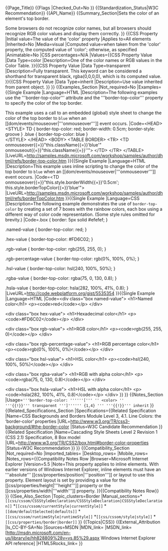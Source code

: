 {{Page_Title}}
{{Flags
|Checked_Out=No
}}
{{Standardization_Status|W3C Recommendation}}
{{API_Name}}
{{Summary_Section|Sets the color of an element's top border. 

Some browsers do not recognize color names, but all browsers should recognize RGB color values and display them correctly.
}}
{{CSS Property
|Initial value=The value of the 'color' property
|Applies to=All elements
|Inherited=No
|Media=visual
|Computed value=when taken from the 'color' property, the computed value of 'color'; otherwise, as specified
|Animatable=No
|CSS percentages=N/A
|Values={{CSS Property Value
|Data Type=color
|Description=One of the color names or RGB values in the Color Table.
}}{{CSS Property Value
|Data Type=transparent
|Description=Fully transparent. This keyword can be considered a shorthand for transparent black, rgba(0,0,0,0), which is its computed value.
}}{{CSS Property Value
|Data Type=inherit
|Description=Use value inherited from parent object.
}}
}}
{{Examples_Section
|Not_required=No
|Examples={{Single Example
|Language=HTML
|Description=The following examples use the '''border-top-color''' attribute and the '''border-top-color''' property to specify the color of the top border.

This example uses a call to an embedded (global) style sheet to change the color of the top border to <code>blue</code> when an [[dom/events/mouseover|'''onmouseover''']] event occurs.
|Code=&lt;HEAD&gt;
&lt;STYLE&gt;
    TD { border-top-color: red;
        border-width: 0.5cm; border-style: groove }
    .blue { border-top-color: blue }  
&lt;/STYLE&gt;
&lt;/HEAD&gt;
&lt;BODY&gt;
&lt;TABLE BORDER&gt;
&lt;TR&gt;
    &lt;TD onmouseover{{=}}"this.className{{=}}'blue'"
        onmouseout{{=}}"this.className{{=}}''"&gt;
    &lt;/TD&gt;
&lt;/TR&gt;
&lt;/TABLE&gt;
|LiveURL=http://samples.msdn.microsoft.com/workshop/samples/author/dhtml/refs/border-top-color.htm
}}{{Single Example
|Language=HTML
|Description=This example uses inline scripting to change the color of the top border to <code>blue</code> when an [[dom/events/mouseover|'''onmouseover''']] event occurs.
|Code=&lt;TD onmouseover{{=}}"this.style.borderWidth{{=}}'0.5cm';
    this.style.borderTopColor{{=}}'blue'"&gt;
|LiveURL=http://samples.msdn.microsoft.com/workshop/samples/author/dhtml/refs/borderTopColor.htm
}}{{Single Example
|Language=CSS
|Description=The following example demonstrates the use of <code>border-top-color</code> by creating a set of 7 boxes with the rainbow colors, each box using a different way of color code representation. (Some style rules omitted for brevity.)
|Code=.box {
  border: 5px solid #efefef;
}

.named-value {
  border-top-color: red;
}

.hex-value {
  border-top-color: #FD6C02;
}

.rgb-value {
  border-top-color: rgb(255, 255, 0);
}

.rgb-percentage-value {
  border-top-color: rgb(0%, 100%, 0%);
}

.hsl-value {
  border-top-color: hsl(240, 100%, 50%);
}

.rgba-value {
  border-top-color: rgba(75, 0, 130, 0.8);
}

.hsla-value {
  border-top-color: hsla(282, 100%, 41%, 0.8);
}
|LiveURL=http://code.webplatform.org/gist/5535354
}}{{Single Example
|Language=HTML
|Code=&lt;div class="box named-value"&gt;
  &lt;h1&gt;Named color&lt;/h1&gt;
  &lt;p&gt;&lt;code&gt;red&lt;/code&gt;&lt;/p&gt;
&lt;/div&gt;

&lt;div class="box hex-value"&gt;
  &lt;h1&gt;Hexadecimal color&lt;/h1&gt;
  &lt;p&gt;&lt;code&gt;#FD6C02&lt;/code&gt;&lt;/p&gt;
&lt;/div&gt;

&lt;div class="box rgb-value"&gt;
  &lt;h1&gt;RGB color&lt;/h1&gt;
  &lt;p&gt;&lt;code&gt;rgb(255, 255, 0)&lt;/code&gt;&lt;/p&gt;
&lt;/div&gt;

&lt;div class="box rgb-percentage-value"&gt;
  &lt;h1&gt;RGB percentage color&lt;/h1&gt;
  &lt;p&gt;&lt;code&gt;rgb(0%, 100%, 0%)&lt;/code&gt;&lt;/p&gt;
&lt;/div&gt;

&lt;div class="box hsl-value"&gt;
  &lt;h1&gt;HSL color&lt;/h1&gt;
  &lt;p&gt;&lt;code&gt;hsl(240, 100%, 50%)&lt;/code&gt;&lt;/p&gt;
&lt;/div&gt;

&lt;div class="box rgba-value"&gt;
  &lt;h1&gt;RGB with alpha color&lt;/h1&gt;
  &lt;p&gt;&lt;code&gt;rgba(75, 0, 130, 0.8)&lt;/code&gt;&lt;/p&gt;
&lt;/div&gt;

&lt;div class="box hsla-value"&gt;
  &lt;h1&gt;HSL with alpha color&lt;/h1&gt;
  &lt;p&gt;&lt;code&gt;hsla(282, 100%, 41%, 0.8)&lt;/code&gt;&lt;/p&gt;
&lt;/div&gt;
}}
}}
{{Notes_Section
|Usage=<code>'''border-top-color: ''''''[''' ''
&lt;color&gt;
'' '''{{!}}''' transparent ''']''''''
{1,4}
''' '''{{!}}''' inherit</code>
}}
{{Related_Specifications_Section
|Specifications={{Related Specification
|Name=CSS Backgrounds and Borders Module Level 3, 4.1. Line Colors: the ‘border-color’ properties
|URL=http://www.w3.org/TR/css3-background/#the-border-color
|Status=W3C Candidate Recommendation
}}{{Related Specification
|Name=Cascading Style Sheets Level 2 Revision 1 (CSS 2.1) Specification, 8 Box model
|URL=http://www.w3.org/TR/CSS2/box.html#border-color-properties
|Status=W3C Recommendation
}}
}}
{{Compatibility_Section
|Not_required=No
|Imported_tables=
|Desktop_rows=
|Mobile_rows=
|Notes_rows={{Compatibility Notes Row
|Browser=Microsoft Internet Explorer
|Version=5.5
|Note=This property applies to inline elements.  With earlier versions of  Windows Internet Explorer, inline elements must have an '''absolute''' [[css/properties/position|'''position''']] or layout to use this property. Element layout is set by providing a value for the [[css/properties/height|'''height''']] property or the [[css/properties/width|'''width''']] property.
}}{{Compatibility Notes Row}}
}}
{{See_Also_Section
|Topic_clusters=Border
|Manual_sections=*<code>[[css/cssom/CSSStyleDeclaration/CSSStyleDeclaration|CSSStyleDeclaration]]</code>
*<code>[[css/cssom/currentStyle|currentStyle]]</code>
*<code>[[dom/defaultSelected|defaults]]</code>
*<code>[[css/cssom/runtimeStyle|runtimeStyle]]</code>
*<code>[[css/cssom/style|style]]</code>
*<code>[[css/properties/border|border]]</code>
}}
{{Topics|CSS}}
{{External_Attribution
|Is_CC-BY-SA=No
|Sources=MSDN
|MDN_link=
|MSDN_link=[http://msdn.microsoft.com/en-us/library/ie/hh828809%28v=vs.85%29.aspx Windows Internet Explorer API reference]
|HTML5Rocks_link=
}}